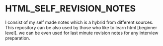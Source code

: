 # HTML_SELF_REVISION_NOTES
I consist of my self made notes which is a hybrid from different sources. This repository can be also used by those who like to learn html [beginner level]. we can be even used for last minute revision notes for any interview preparation.
